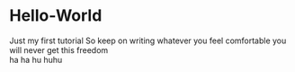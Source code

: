 # Hello-World
Just my first tutorial
So keep on writing whatever you feel comfortable
you will never get this freedom  
ha ha hu huhu
